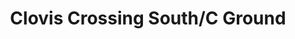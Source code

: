 ---
title: Clovis Crossing South/C Ground
url: /clovis-crossing-south-c-ground/
latitude: 36.839
longitude: -119.698
---